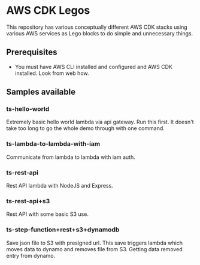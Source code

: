 # AWS CDK Legos

This repository has various conceptually different AWS CDK stacks using various AWS services as Lego blocks to do simple and unnecessary things.

## Prerequisites

* You must have AWS CLI installed and configured and AWS CDK installed. Look from web how. 

## Samples available

### ts-hello-world

Extremely basic hello world lambda via api gateway. Run this first. It doesn't take too long to go the whole demo through with one command.

### ts-lambda-to-lambda-with-iam

Communicate from lambda to lambda with iam auth.

### ts-rest-api

Rest API lambda with NodeJS and Express.

### ts-rest-api+s3

Rest API with some basic S3 use.

### ts-step-function+rest+s3+dynamodb

Save json file to S3 with presigned url. This save triggers lambda which moves data to dynamo and removes file from S3. Getting data removed entry from dynamo.
